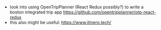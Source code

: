 - look into using OpenTripPlanner (React Redux possibly?) to write a boston integrated trip app
https://github.com/opentripplanner/otp-react-redux
- this also might be useful:
https://www.itinero.tech/ 